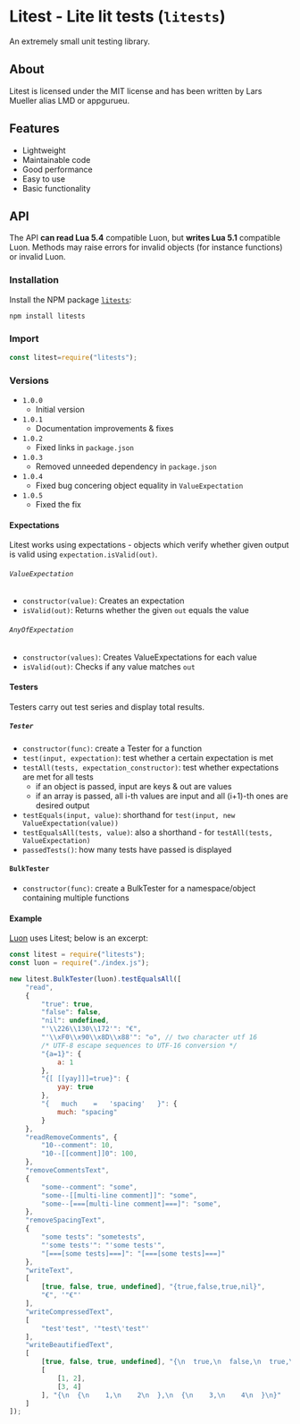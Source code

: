 # Litest - Lite lit tests (`litests`)

An extremely small unit testing library.

## About

Litest is licensed under the MIT license and has been written by Lars Mueller alias LMD or appgurueu.

## Features

* Lightweight
* Maintainable code
* Good performance
* Easy to use
* Basic functionality

## API

The API **can read Lua 5.4** compatible Luon, but **writes Lua 5.1** compatible Luon.
Methods may raise errors for invalid objects (for instance functions) or invalid Luon.

### Installation

Install the NPM package [`litests`](https://npmjs.com/package/litests):
```bash
npm install litests
```

### Import

```javascript
const litest=require("litests");
```

### Versions

* `1.0.0`
  * Initial version
* `1.0.1`
  * Documentation improvements & fixes
* `1.0.2`
  * Fixed links in `package.json`
* `1.0.3`
  * Removed unneeded dependency in `package.json`
* `1.0.4`
  * Fixed bug concering object equality in `ValueExpectation`
* `1.0.5`
  * Fixed the fix

#### Expectations

Litest works using expectations - objects which verify whether given output is valid using `expectation.isValid(out)`.

###### `ValueExpectation`

* `constructor(value)`: Creates an expectation
* `isValid(out)`: Returns whether the given `out` equals the value
  
###### `AnyOfExpectation`

* `constructor(values)`: Creates ValueExpectations for each value
* `isValid(out)`: Checks if any value matches `out`

#### Testers

Testers carry out test series and display total results.

##### `Tester`

* `constructor(func)`: create a Tester for a function
* `test(input, expectation)`: test whether a certain expectation is met
* `testAll(tests, expectation_constructor)`: test whether expectations are met for all tests
  * if an object is passed, input are keys & out are values
  * if an array is passed, all i-th values are input and all (i+1)-th ones are desired output 
* `testEquals(input, value)`: shorthand for `test(input, new ValueExpectation(value))`
* `testEqualsAll(tests, value)`: also a shorthand - for `testAll(tests, ValueExpectation)`
* `passedTests()`: how many tests have passed is displayed

#### `BulkTester`

* `constructor(func)`: create a BulkTester for a namespace/object containing multiple functions

#### Example

[Luon](https://github.com/appgurueu/luon) uses Litest; below is an excerpt:

```javascript
const litest = require("litests");
const luon = require("./index.js");

new litest.BulkTester(luon).testEqualsAll([
    "read",
    {
        "true": true,
        "false": false,
        "nil": undefined,
        "'\\226\\130\\172'": "€",
        "'\\xF0\\x90\\x8D\\x88'": "𐍈", // two character utf 16
        /* UTF-8 escape sequences to UTF-16 conversion */
        "{a=1}": {
            a: 1
        },
        "{[ [[yay]]]=true}": {
            yay: true
        },
        "{   much    =   'spacing'   }": {
            much: "spacing"
        }
    },
    "readRemoveComments", {
        "10--comment": 10,
        "10--[[comment]]0": 100,
    },
    "removeCommentsText",
    {
        "some--comment": "some",
        "some--[[multi-line comment]]": "some",
        "some--[===[multi-line comment]===]": "some",
    },
    "removeSpacingText",
    {
        "some tests": "sometests",
        "'some tests'": "'some tests'",
        "[===[some tests]===]": "[===[some tests]===]"
    },
    "writeText",
    [
        [true, false, true, undefined], "{true,false,true,nil}",
        "€", '"€"'
    ],
    "writeCompressedText",
    [
        "test'test", '"test\'test"'
    ],
    "writeBeautifiedText",
    [
        [true, false, true, undefined], "{\n  true,\n  false,\n  true,\n  nil\n}",
        [
            [1, 2],
            [3, 4]
        ], "{\n  {\n    1,\n    2\n  },\n  {\n    3,\n    4\n  }\n}"
    ]
]);
```